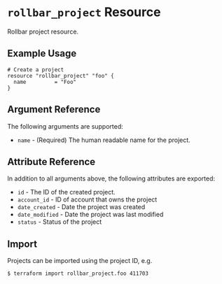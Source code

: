 `rollbar_project` Resource
=========================

Rollbar project resource.


Example Usage
-------------

```hcl
# Create a project
resource "rollbar_project" "foo" {
  name         = "Foo"
}
```

Argument Reference
------------------

The following arguments are supported:

* `name` - (Required) The human readable name for the project.


Attribute Reference
-------------------

In addition to all arguments above, the following attributes are exported:

* `id` - The ID of the created project.
* `account_id` - ID of account that owns the project
* `date_created` - Date the project was created
* `date_modified` - Date the project was last modified
* `status` - Status of the project


Import
------

Projects can be imported using the project ID, e.g.

```
$ terraform import rollbar_project.foo 411703
```